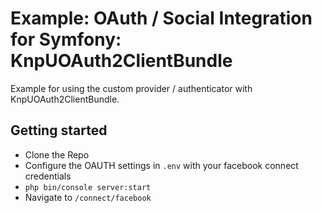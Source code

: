 # Example: OAuth / Social Integration for Symfony: KnpUOAuth2ClientBundle

Example for using the custom provider / authenticator with KnpUOAuth2ClientBundle.

## Getting started

* Clone the Repo
* Configure the OAUTH settings in `.env` with your facebook connect credentials
* `php bin/console server:start`
* Navigate to `/connect/facebook`
